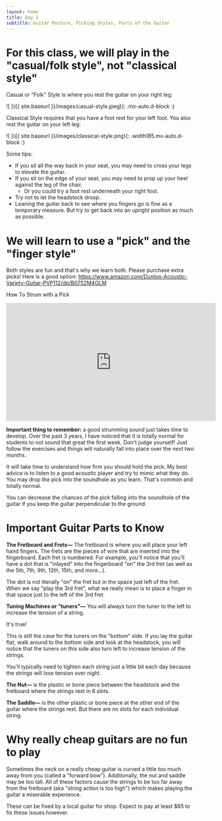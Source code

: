 ```yaml
---
layout: home
title: Day 1
subtitle: Guitar Posture, Picking Styles, Parts of the Guitar
---
```


<!-- day1.md 277930517a53a33a38211e38b09f6194 -->

# For this class, we will play in the "casual/folk style", not "classical style"

Casual or "Folk" Style is where you rest the guitar on your right leg:

![ ]({{ site.baseurl }}/images/casual-style.jpeg){: .mx-auto.d-block :}

Classical Style requires that you have a foot rest for your left foot. You also rest the guitar on your left leg:

![ ]({{ site.baseurl }}/images/classical-style.png){: .width185.mx-auto.d-block :}

Some tips: 

* If you sit all the way back in your seat, you may need to cross your legs to elevate the guitar.
* If you sit on the edge of your seat, you may need to prop up your heel against the leg of the chair.
  * Or you could try a foot rest underneath your right foot.
* Try not to let the headstock droop.
* Leaning the guitar back to see where you fingers go is fine as a temporary measure. But try to get back into an upright position as much as possible. 


# We will learn to use a "pick" and the "finger style"

Both styles are fun and that's why we learn both. Please purchase extra picks! Here is a good option: <a href="https://www.amazon.com/Dunlop-Acoustic-Variety-Guitar-PVP112/dp/B0752M4GLM/">https://www.amazon.com/Dunlop-Acoustic-Variety-Guitar-PVP112/dp/B0752M4GLM</a>

How To Strum with a Pick

<iframe width="560" height="315" src="https://www.youtube.com/embed/PAF39Q8Xc2Y?start=40" title="YouTube video player" frameborder="0" allow="accelerometer; autoplay; clipboard-write; encrypted-media; gyroscope; picture-in-picture" allowfullscreen></iframe>

__Important thing to remember:__ a good strumming sound just takes time to develop. Over the past 3 years, I have noticed that it is totally normal for students to not sound that great the first week. Don't judge yourself! Just follow the exercises and things will naturally fall into place over the next two months.

It will take time to understand how firm you should hold the pick. My best advice is to listen to a good acoustic player and try to mimic what they do. You may drop the pick into the soundhole as you learn. That's common and totally normal.

You can decrease the chances of the pick falling into the soundhole of the guitar if you keep the guitar perpendicular to the ground.

# Important Guitar Parts to Know

__The Fretboard and Frets&mdash;__ The fretboard is where you will place your left hand fingers. The frets are the pieces of wire that are inserted into the fingerboard. Each fret is numbered. For example, you'll notice that you'll have a dot that is "inlayed" into the fingerboard "on" the 3rd fret (as well as the 5th, 7th, 9th, 12th, 15th, and more...). 

The dot is not literally "on" the fret but in the space just left of the fret. When we say "play the 3rd fret", what we really mean is to place a finger in that space just to the left of the 3rd fret.

__Tuning Machines or "tuners"&mdash;__ You will always turn the tuner to the left to increase the tension of a string. 

It's true!

This is still the case for the tuners on the "bottom" side. If you lay the guitar flat, walk around to the bottom side and look at the headstock, you will notice that the tuners on this side also turn left to increase tension of the strings.

You'll typically need to tighten each string just a little bit each day because the strings will lose tension over night.

__The Nut&mdash;__ is the plastic or bone piece between the headstock and the fretboard where the strings rest in 6 slots.

__The Saddle&mdash;__ is the other plastic or bone piece at the other end of the guitar where the strings rest. But there are no slots for each individual string.

# Why really cheap guitars are no fun to play

Sometimes the neck on a really cheap guitar is curved a little too much away from you (called a "forward bow"). Additionally, the nut and saddle may be too tall. All of these factors cause the strings to be too far away from the fretboard (aka "string action is too high") which makes playing the guitar a miserable experience.

These can be fixed by a local guitar for shop. Expect to pay at least $65 to fix these issues however.



